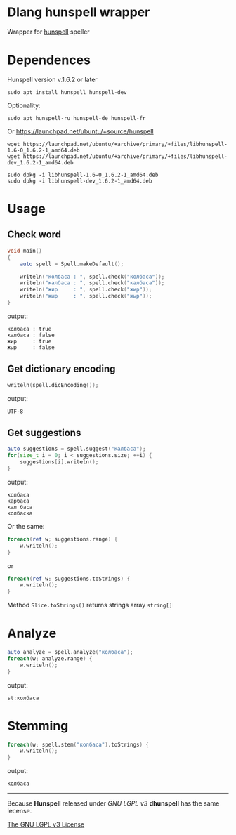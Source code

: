 # Dlang hunspell wrapper

Wrapper for [hunspell](https://hunspell.github.io/) speller

# Dependences

Hunspell version v.1.6.2 or later

```
sudo apt install hunspell hunspell-dev
```
Optionality:
```
sudo apt hunspell-ru hunspell-de hunspell-fr
```
Or https://launchpad.net/ubuntu/+source/hunspell
```
wget https://launchpad.net/ubuntu/+archive/primary/+files/libhunspell-1.6-0_1.6.2-1_amd64.deb
wget https://launchpad.net/ubuntu/+archive/primary/+files/libhunspell-dev_1.6.2-1_amd64.deb

sudo dpkg -i libhunspell-1.6-0_1.6.2-1_amd64.deb
sudo dpkg -i libhunspell-dev_1.6.2-1_amd64.deb
```

# Usage

## Check word

```d
void main()
{
    auto spell = Spell.makeDefault();

    writeln("колбаса : ", spell.check("колбаса"));
    writeln("калбаса : ", spell.check("калбаса"));
    writeln("жир     : ", spell.check("жир"));
    writeln("жыр     : ", spell.check("жыр"));
}
```
output:
```
колбаса : true
калбаса : false
жир     : true
жыр     : false
```

## Get dictionary encoding

```d
writeln(spell.dicEncoding());
```
output:
```
UTF-8
```

## Get suggestions

```d
auto suggestions = spell.suggest("калбаса");
for(size_t i = 0; i < suggestions.size; ++i) {
    suggestions[i].writeln();
}
```
output:
```
колбаса
карбаса
кал баса
колбаска
```
Or the same:
```d
foreach(ref w; suggestions.range) {
    w.writeln();
}
```
or
```d
foreach(ref w; suggestions.toStrings) {
    w.writeln();
}
```

Method `Slice.toStrings()` returns strings array `string[]`

# Analyze

```d
auto analyze = spell.analyze("колбаса");
foreach(w; analyze.range) {
    w.writeln();
}
```
output:
```
st:колбаса
```
# Stemming

```d
foreach(w; spell.stem("колбаса").toStrings) {
    w.writeln();
}
```
output:
```
колбаса
```


---
Because **Hunspell** released under *GNU LGPL v3* **dhunspell** has the same lecense.

[The GNU LGPL v3 License](LICENSE)

